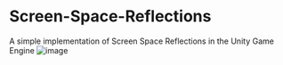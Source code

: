 # Screen-Space-Reflections
A simple implementation of Screen Space Reflections in the Unity Game Engine
![image](https://github.com/user-attachments/assets/a8dfaab1-9d3f-4baf-8341-ca6464344051)
